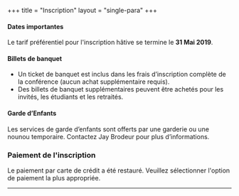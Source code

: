 +++
title = "Inscription"
layout = "single-para"
+++

#### Dates importantes
Le tarif préférentiel pour l'inscription hâtive se termine le **31 Mai 2019**.

#### Billets de banquet
* Un ticket de banquet est inclus dans les frais d’inscription complète de la conférence (aucun achat supplémentaire requis).
* Des billets de banquet supplémentaires peuvent être achetés pour les invités, les étudiants et les retraités.

#### Garde d’Enfants
Les services de garde d’enfants sont offerts par une garderie ou une nounou temporaire. Contactez Jay Brodeur pour plus d’informations.

### Paiement de l'inscription
Le paiement par carte de crédit a été restauré. Veuillez sélectionner l'option de paiement la plus appropriée.


---

<script src="https://memberservices.membee.com/feeds/Events/EventScript.ashx?id=105&cid=688&wid=501" type="text/javascript"></script>

